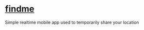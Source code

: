 [findme](http://findme.danielscrivano.com)
======

Simple realtime mobile app used to temporarily share your location
